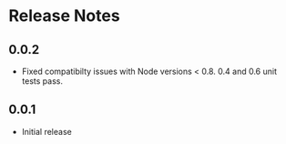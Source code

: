 Release Notes
=============

0.0.2
-----

* Fixed compatibilty issues with Node versions < 0.8. 0.4 and 0.6 unit tests pass.

0.0.1
-----

* Initial release